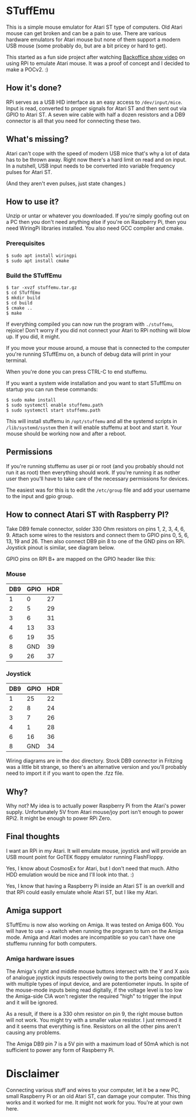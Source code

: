 # STuffEmu

This is a simple mouse emulator for Atari ST type of computers. Old
Atari mouse can get broken and can be a pain to use. There are various
hardware emulators for Atari mouse but none of them support a modern USB
mouse (some probably do, but are a bit pricey or hard to get).

This started as a fun side project after watching [Backoffice show video](https://www.youtube.com/watch?v=ED3PSM4Mwss) on
using RPi to emulate Atari mouse. It was a proof of concept and I decided
to make a POCv2. :)

## How it's done?

RPi serves as a USB HID interface as an easy access to `/dev/input/mice`.
Input is read, converted to proper signals for Atari ST and then sent out via
GPIO to Atari ST. A seven wire cable with half a dozen resistors and a DB9
connector is all that you need for connecting these two.

## What's missing?

Atari can't cope with the speed of modern USB mice that's why a lot of data
has to be thrown away. Right now there's a hard limit on read and on input.
In a nutshell, USB input needs to be converted into variable frequency pulses
for Atari ST.

(And they aren't even pulses, just state changes.)

## How to use it?

Unzip or untar or whatever you downloaded. If you're simply goofing out on a PC
then you don't need anything else if you're on Raspberry Pi, then you need
WiringPi libraries installed. You also need GCC compiler and cmake.

### Prerequisites

```shell
$ sudo apt install wiringpi
$ sudo apt install cmake
```

### Build the STuffEmu

```shell
$ tar -xvzf stuffemu.tar.gz
$ cd STuffEmu
$ mkdir build
$ cd build
$ cmake ..
$ make
```

If everything compiled you can now run the program with `./stuffemu`,
rejoice! Don't worry if you did not connect your Atari to RPi nothing will
blow up. If you did, it might.

If you move your mouse around, a mouse that is connected to the computer
you're running STuffEmu on, a bunch of debug data will print in your
terminal.

When you're done you can press CTRL-C to end stuffemu.

If you want a system wide installation and you want to start STuffEmu on startup
you can run these commands:

```
$ sudo make install
$ sudo systemctl enable stuffemu.path
$ sudo systemctl start stuffemu.path
```

This will install stuffemu in `/opt/stuffemu` and all the systemd scripts in
`/lib/systemd/system` then it will enable stuffemu at boot and start it.
Your mouse should be working now and after a reboot.

## Permissions

If you're running stuffemu as user pi or root (and you probably should not run
it as root) then everything should work. If you're running it as nother user
then you'll have to take care of the necessary permissions for devices.

The easiest was for this is to edit the `/etc/group` file and add your username
to the input and gpio group.

## How to connect Atari ST with Raspberry PI?

Take DB9 female connector, solder 330 Ohm resistors on pins 1, 2, 3, 4, 6, 9.
Attach some wires to the resistors and connect them to GPIO pins 0, 5, 6, 13,
19 and 26. Then also connect DB9 pin 8 to one of the GND pins on RPi. Joystick
pinout is similar, see diagram below.

GPIO pins on RPI B+ are mapped on the GPIO header like this:

### Mouse

| DB9 | GPIO | HDR |
|-----|------|-----|
| 1   | 0    | 27  |
| 2   | 5    | 29  |
| 3   | 6    | 31  |
| 4   | 13   | 33  |
| 6   | 19   | 35  |
| 8   | GND  | 39  |
| 9   | 26   | 37  |

### Joystick

| DB9 | GPIO | HDR |
|-----|------|-----|
| 1   | 25   | 22  |
| 2   | 8    | 24  |
| 3   | 7    | 26  |
| 4   | 1    | 28  |
| 6   | 16   | 36  |
| 8   | GND  | 34  |

Wiring diagrams are in the doc directory. Stock DB9 connector in Fritzing was
a little bit strange, so there's an alternative version and you'll probably need
to import it if you want to open the .fzz file.

## Why?

Why not? My idea is to actually power Raspberry Pi from the Atari's power
supply. Unfortunately 5V from Atari mouse/joy port isn't enough to power
RPi2. It might be enough to power RPi Zero.

## Final thoughts

I want an RPi in my Atari. It will emulate mouse, joystick and will provide
an USB mount point for GoTEK floppy emulator running FlashFloppy.

Yes, I know about CosmosEx for Atari, but I don't need that much. Altho
HDD emulation would be nice and I'll look into that. :)

Yes, I know that having a Raspberry Pi inside an Atari ST is an overkill and
that RPi could easily emulate whole Atari ST, but I like my Atari.

## Amiga support

STuffEmu is now also working on Amiga. It was tested on Amiga 600. You will have to
use `-a` switch when running the program to turn on the Amiga mode. Amiga and Atari
modes are incompatible so you can't have one stuffemu running for both computers.

### Amiga hardware issues

The Amiga's right and middle mouse buttons intersect with the Y and X axis of analogue
joystick inputs respectively owing to the ports being compatible with multiple types of
input device, and are potentiometer inputs. In spite of the mouse-mode inputs being read
digitally, if the voltage level is too low the Amiga-side CIA won't register the
required "high" to trigger the input and it will be ignored.

As a result, if there is a 330 ohm resistor on pin 9, the right mouse button will not
work. You might try with a smaller value resistor. I just removed it and it seems that
everything is fine. Resistors on all the other pins aren't causing any problems.

The Amiga DB9 pin 7 is a 5V pin with a maximum load of 50mA which is not sufficient to
power any form of Raspberry Pi.

# Disclaimer

Connecting various stuff and wires to your computer, let it be a new PC,
small Raspberry Pi or an old Atari ST, can damage your computer. This thing
works and it worked for me. It might not work for you. You're at your own here.

